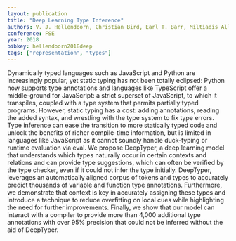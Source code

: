 ```yaml
---
layout: publication
title: "Deep Learning Type Inference"
authors: V. J. Hellendoorn, Christian Bird, Earl T. Barr, Miltiadis Allamanis
conference: FSE 
year: 2018
bibkey: hellendoorn2018deep
tags: ["representation", "types"]
---
```

Dynamically typed languages such as JavaScript and Python are
increasingly popular, yet static typing has not been totally eclipsed:
Python now supports type annotations and languages like TypeScript offer a middle-ground for JavaScript: a strict superset of
JavaScript, to which it transpiles, coupled with a type system that
permits partially typed programs. However, static typing has a cost:
adding annotations, reading the added syntax, and wrestling with
the type system to fix type errors. Type inference can ease the
transition to more statically typed code and unlock the benefits of
richer compile-time information, but is limited in languages like
JavaScript as it cannot soundly handle duck-typing or runtime evaluation
via eval. We propose DeepTyper, a deep learning model
that understands which types naturally occur in certain contexts
and relations and can provide type suggestions, which can often
be verified by the type checker, even if it could not infer the type
initially. DeepTyper, leverages an automatically aligned corpus
of tokens and types to accurately predict thousands of variable
and function type annotations. Furthermore, we demonstrate that
context is key in accurately assigning these types and introduce a
technique to reduce overfitting on local cues while highlighting the
need for further improvements. Finally, we show that our model
can interact with a compiler to provide more than 4,000 additional
type annotations with over 95% precision that could not be inferred
without the aid of DeepTyper.
